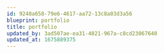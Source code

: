 ```yaml
---
id: 9248a658-79e6-4617-aa72-13c8a03d3a56
blueprint: portfolio
title: portfolio
updated_by: 3ad507ae-ea31-4021-967a-c8cd23067640
updated_at: 1675889375
---
```

